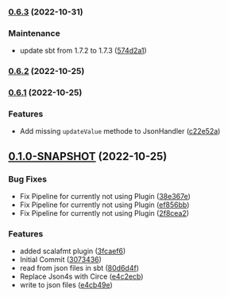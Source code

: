 ### [0.6.3](https://github.com/QuadStingray/sbt-json/compare/v0.6.2...v0.6.3) (2022-10-31)


### Maintenance

* update sbt from 1.7.2 to 1.7.3 ([574d2a1](https://github.com/QuadStingray/sbt-json/commit/574d2a18329c95214e39228b5b598a6825e0c509))

### [0.6.2](https://github.com/QuadStingray/sbt-json/compare/v0.6.1...v0.6.2) (2022-10-25)

### [0.6.1](https://github.com/QuadStingray/sbt-json/compare/v0.1.0-SNAPSHOT...v0.6.1) (2022-10-25)


### Features

* Add missing `updateValue` methode to JsonHandler ([c22e52a](https://github.com/QuadStingray/sbt-json/commit/c22e52ad9cd0cc787f8e018aa050c9f915ad3846))

## [0.1.0-SNAPSHOT](https://github.com/QuadStingray/sbt-json/compare/3073436cbd26825c52752ea2a84395302809aa66...v0.1.0-SNAPSHOT) (2022-10-25)


### Bug Fixes

* Fix Pipeline for currently not using Plugin ([38e367e](https://github.com/QuadStingray/sbt-json/commit/38e367e4f24b6b87282eaedd5131299c09c9dd5f))
* Fix Pipeline for currently not using Plugin ([ef856bb](https://github.com/QuadStingray/sbt-json/commit/ef856bbe4fecbdf67195e5e2165c5d43ffb5817b))
* Fix Pipeline for currently not using Plugin ([2f8cea2](https://github.com/QuadStingray/sbt-json/commit/2f8cea25359e050ea19d44c294c0047e3f320f41))


### Features

* added scalafmt plugin ([3fcaef6](https://github.com/QuadStingray/sbt-json/commit/3fcaef685038eb3638469f37df7a50f4d8b32e10))
* Initial Commit ([3073436](https://github.com/QuadStingray/sbt-json/commit/3073436cbd26825c52752ea2a84395302809aa66))
* read from json files in sbt ([80d6d4f](https://github.com/QuadStingray/sbt-json/commit/80d6d4f88f96ac4511436362adc5ba6f4a525a37))
* Replace Json4s with Circe ([e4c2ecb](https://github.com/QuadStingray/sbt-json/commit/e4c2ecb9fca49111b4a28361876c8e33214e75ba))
* write to json files ([e4cb49e](https://github.com/QuadStingray/sbt-json/commit/e4cb49ebc0a38b458c0a85b6dc9449d1ea641b76))

